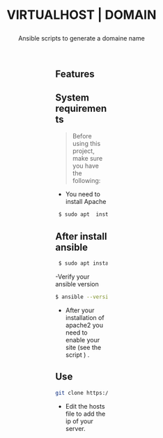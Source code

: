

 # <p align="center">VIRTUALHOST | DOMAIN</p>

<p align="center">
Ansible scripts to generate a domaine name 
</p>

<div style="background-color:  ;
            padding-inline:20vw;
            padding-bottom: 20px;">
<br> 

## Features


## System requirements
> Before using this project, make sure you have the following:

- You need to install Apache 
 ```sh
  $ sudo apt  install apache2

 ```
   ## After install ansible
 ```sh
  $ sudo apt install ansible
```

   
-Verify your ansible version  
  ```sh
  $ ansible --version
   ```
- After your installation of apache2 you need to enable your site (see the script ) .



## Use
```sh
git clone https://github.com/MihajaFi/ScriptApache.git
```

- Edit the hosts file to add the ip of your server.






 
</div>